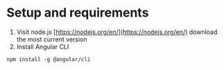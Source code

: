 # Setup and requirements

1. Visit node.js [https://nodejs.org/en/](https://nodejs.org/en/) download the most current version
2. Install Angular CLI

```text
npm install -g @angular/cli
```

